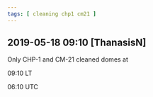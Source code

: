 ```yaml
---
tags: [ cleaning chp1 cm21 ]
---
```


## 2019-05-18 09:10 [ThanasisN]

Only CHP-1 and CM-21 cleaned domes at

09:10 LT

06:10 UTC

